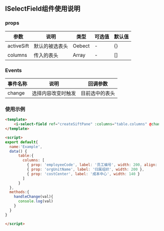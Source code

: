 ## ISelectField组件使用说明

### props
参数 | 说明 | 类型 | 可选值 | 默认值
--- | --- | --- | --- | --- |
activeSift | 默认的被选表头 | Oebect  | - | {}
columns | 传入的表头 | Array | - | []

### Events
事件名称 | 说明 | 回调参数
---|--- | --- |
change | 选择内容改变时触发 | 目前选中的表头

### 使用示例
```html
<template>
    <i-select-field ref="createSiftPane" :columns="table.columns" @change="handleChange"></i-select-field>
</template>

<script>
export default{
  name:'Example',
  data() {
      table:{
        columns: [
          { prop: 'employeeCode', label: '员工编号', width: 200, align: 'center' },
          { prop: 'orgUnitName', label: '归属组织', width: 200 },
          { prop: 'costCenter', label: '成本中心', width: 140 }
        ]
      }
  },
  methods:{
    handleChange(val){
      console.log(val)
    }
  }
}

</script>
```
